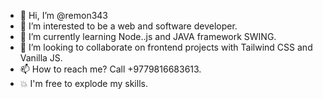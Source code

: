 - 👋 Hi, I’m @remon343
- 👀 I’m interested to be a web and software developer.
- 🌱 I’m currently learning Node..js and JAVA framework SWING.
- 💞️ I’m looking to collaborate on frontend projects with Tailwind CSS and Vanilla JS.
- 📫 How to reach me? Call +9779816683613.
- 💥 I'm free to explode my skills. 

<!---
remon343/remon343 is a ✨ special ✨ repository because its `README.md` (this file) appears on your GitHub profile.
You can click the Preview link to take a look at your changes.
--->

